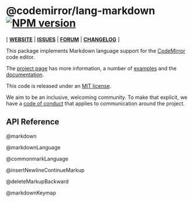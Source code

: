<!-- NOTE: README.md is generated from src/README.md -->

# @codemirror/lang-markdown [![NPM version](https://img.shields.io/npm/v/@codemirror/lang-markdown.svg)](https://www.npmjs.org/package/@codemirror/lang-markdown)

[ [**WEBSITE**](https://codemirror.net/6/) | [**ISSUES**](https://github.com/codemirror/codemirror.next/issues) | [**FORUM**](https://discuss.codemirror.net/c/next/) | [**CHANGELOG**](https://github.com/codemirror/lang-markdown/blob/main/CHANGELOG.md) ]

This package implements Markdown language support for the
[CodeMirror](https://codemirror.net/6/) code editor.

The [project page](https://codemirror.net/6/) has more information, a
number of [examples](https://codemirror.net/6/examples/) and the
[documentation](https://codemirror.net/6/docs/).

This code is released under an
[MIT license](https://github.com/codemirror/lang-markdown/tree/main/LICENSE).

We aim to be an inclusive, welcoming community. To make that explicit,
we have a [code of
conduct](http://contributor-covenant.org/version/1/1/0/) that applies
to communication around the project.

## API Reference

@markdown

@markdownLanguage

@commonmarkLanguage

@insertNewlineContinueMarkup

@deleteMarkupBackward

@markdownKeymap
